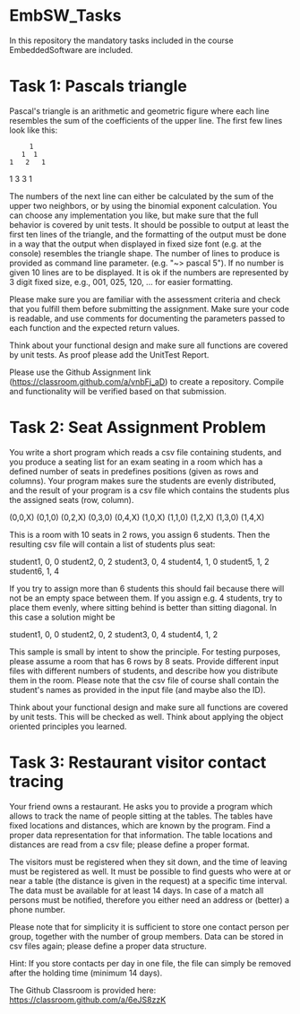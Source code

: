 # EmbSW_Tasks


In this repository the mandatory tasks included in the course EmbeddedSoftware are included. 

# Task 1: Pascals triangle


Pascal's triangle is an arithmetic and geometric figure where each line resembles the sum of the coefficients of the upper line. The first few lines look like this:   

         1
       1  1
    1   2   1
 1   3    3   1

The numbers of the next line can either be calculated by the sum of the upper two neighbors, or by using the binomial exponent calculation.
You can choose any implementation you like, but make sure that the full behavior is covered by unit tests.
It should be possible to output at least the first ten lines of the triangle, and the formatting of the output must be done in a way that the output when displayed in fixed size font (e.g. at the console) resembles the triangle shape.
The number of lines to produce is provided as command line parameter. (e.g. "~> pascal 5"). If no number is given 10 lines are to be displayed.
It is ok if the numbers are represented by 3 digit fixed size, e.g., 001, 025, 120, ... for easier formatting.

Please make sure you are familiar with the assessment criteria and check that you fulfill them before submitting the assignment. Make sure your code is readable, and use comments for documenting the parameters passed to each function and the expected return values.

Think about your functional design and make sure all functions are covered by unit tests. As proof please add the UnitTest Report. 

Please use the Github Assignment link (https://classroom.github.com/a/vnbFj_aD) to create a repository.
Compile and functionality will be verified based on that submission.

 
# Task 2: Seat Assignment Problem

You write a short program which reads a csv file containing students, and you produce a seating list for an exam seating in a room which has a defined number of seats in predefines positions (given as rows and columns). Your program makes sure the students are evenly distributed, and the result of your program is a csv file which contains the students plus the assigned seats (row, column).

(0,0,X)   (0,1,0)   (0,2,X)   (0,3,0)   (0,4,X)
(1,0,X)   (1,1,0)   (1,2,X)   (1,3,0)   (1,4,X)

This is a room with 10 seats in 2 rows, you assign 6 students. Then the resulting csv file will contain a list of students plus seat:

student1, 0, 0
student2, 0, 2
student3, 0, 4
student4, 1, 0
student5, 1, 2
student6, 1, 4

If you try to assign more than 6 students this should fail because there will not be an empty space between them. If you assign e.g. 4 students, try to place them evenly, where sitting behind is better than sitting diagonal. In this case a solution might be

student1, 0, 0
student2, 0, 2
student3, 0, 4
student4, 1, 2

This sample is small by intent to show the principle. For testing purposes, please assume a room that has 6 rows by 8 seats. Provide different input files with different numbers of students, and describe how you distribute them in the room. Please note that the csv file of course shall contain the student's names as provided in the input file (and maybe also the ID).

Think about your functional design and make sure all functions are covered by unit tests. This will be checked as well. Think about applying the object oriented principles you learned.


# Task 3: Restaurant visitor contact tracing 

Your friend owns a restaurant. He asks you to provide a program which allows to track the name of people sitting at the tables. The tables have fixed locations and distances, which are known by the program. Find a proper data representation for that information. The table locations and distances are read from a csv file; please define a proper format.

The visitors must be registered when they sit down, and the time of leaving must be registered as well. It must be possible to find guests who were at or near a table (the distance is given in the request) at a specific time interval. The data must be available for at least 14 days.
In case of a match all persons must be notified, therefore you either need an address or (better) a phone number.

Please note that for simplicity it is sufficient to store one contact person per group, together with the number of group members. Data can be stored in csv files again; please define a proper data structure.

Hint: If you store contacts per day in one file, the file can simply be removed after the holding time (minimum 14 days).

The Github Classroom is provided here: https://classroom.github.com/a/6eJS8zzK
